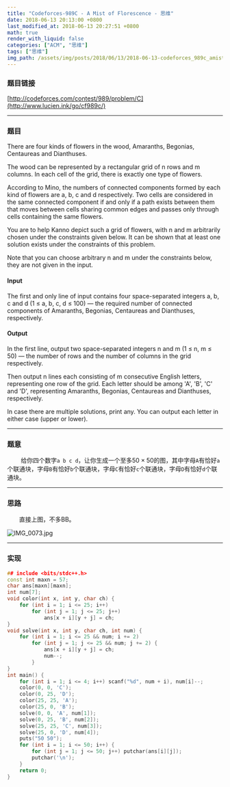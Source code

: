 ```yaml
---
title: "Codeforces-989C - A Mist of Florescence - 思维"
date: 2018-06-13 20:13:00 +0800
last_modified_at: 2018-06-13 20:27:51 +0800
math: true
render_with_liquid: false
categories: ["ACM", "思维"]
tags: ["思维"]
img_path: /assets/img/posts/2018/06/13/2018-06-13-codeforces_989c_amistofflorescence_si_wei/
---
```


### 题目链接

[http://codeforces.com/contest/989/problem/C](http://www.lucien.ink/go/cf989c/)

---
### 题目

There are four kinds of flowers in the wood, Amaranths, Begonias, Centaureas and Dianthuses.

The wood can be represented by a rectangular grid of n rows and m columns. In each cell of the grid, there is exactly one type of flowers.

According to Mino, the numbers of connected components formed by each kind of flowers are a, b, c and d respectively. Two cells are considered in the same connected component if and only if a path exists between them that moves between cells sharing common edges and passes only through cells containing the same flowers.

You are to help Kanno depict such a grid of flowers, with n and m arbitrarily chosen under the constraints given below. It can be shown that at least one solution exists under the constraints of this problem.

Note that you can choose arbitrary n and m under the constraints below, they are not given in the input.
#### Input
The first and only line of input contains four space-separated integers a, b, c and d (1 ≤ a, b, c, d ≤ 100) — the required number of connected components of Amaranths, Begonias, Centaureas and Dianthuses, respectively.

#### Output
In the first line, output two space-separated integers n and m (1 ≤ n, m ≤ 50) — the number of rows and the number of columns in the grid respectively.

Then output n lines each consisting of m consecutive English letters, representing one row of the grid. Each letter should be among 'A', 'B', 'C' and 'D', representing Amaranths, Begonias, Centaureas and Dianthuses, respectively.

In case there are multiple solutions, print any. You can output each letter in either case (upper or lower).

---
### 题意

&emsp;&emsp; 给你四个数字`a b c d`，让你生成一个至多$50 \times 50$的图，其中字母`A`有恰好`a`个联通块，字母`B`有恰好`b`个联通块，字母`C`有恰好`c`个联通块，字母`D`有恰好`d`个联通块。

---
### 思路

&emsp;&emsp;直接上图，不多BB。

![IMG_0073.jpg][1]

---
### 实现

```cpp
## include <bits/stdc++.h>
const int maxn = 57;
char ans[maxn][maxn];
int num[7];
void color(int x, int y, char ch) {
    for (int i = 1; i <= 25; i++)
        for (int j = 1; j <= 25; j++)
            ans[x + i][y + j] = ch;
}
void solve(int x, int y, char ch, int num) {
    for (int i = 1; i <= 25 && num; i += 2)
        for (int j = 1; j <= 25 && num; j += 2) {
            ans[x + i][y + j] = ch;
            num--;
        }
}
int main() {
    for (int i = 1; i <= 4; i++) scanf("%d", num + i), num[i]--;
    color(0, 0, 'C');
    color(0, 25, 'D');
    color(25, 25, 'A');
    color(25, 0, 'B');
    solve(0, 0, 'A', num[1]);
    solve(0, 25, 'B', num[2]);
    solve(25, 25, 'C', num[3]);
    solve(25, 0, 'D', num[4]);
    puts("50 50");
    for (int i = 1; i <= 50; i++) {
        for (int j = 1; j <= 50; j++) putchar(ans[i][j]);
        putchar('\n');
    }
    return 0;
}
```


  [1]: img_0073.jpg